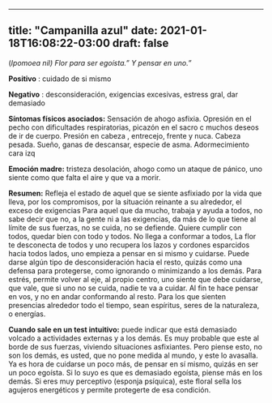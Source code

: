 
---
title: "Campanilla azul"
date: 2021-01-18T16:08:22-03:00
draft: false
--- 
        

 

 



(*Ipomoea nil)*
*Flor para ser
 egoísta.” Y pensar en uno.”*



**Positivo** : cuidado de si mismo


**Negativo** : desconsideración, exigencias excesivas, estress
 gral, dar demasiado
 
**Síntomas físicos
 asociados:** Sensación de ahogo asfixia. Opresión en el pecho
 con dificultades respiratorias, picazón en el sacro c muchos deseos de ir de
 cuerpo.
Presión en cabeza ,
 entrecejo, frente y nuca. Cabeza pesada.
Sueño, ganas de
 descansar, especie de asma. Adormecimiento cara izq
 


**Emoción madre:**  tristeza desolación, ahogo como un ataque de
 pánico, uno siente como que falta el aire y que va a morir. 
 


**Resumen:**  Refleja el estado de aquel que se siente asfixiado
 por la vida que lleva, por los compromisos, por la situación reinante a su
 alrededor, el exceso de exigencias
Para aquel que da mucho, trabaja y ayuda a todos, no
 sabe decir que no, a la gente ni a las exigencias, da más de lo que tiene al
 límite de sus fuerzas, no se cuida, no se defiende. Quiere cumplir con todos,
 quedar bien con todo y todos. No llega a conformar a todos, La flor te
 desconecta de todos y uno recupera los lazos y cordones esparcidos hacia todos
 lados, uno empieza a pensar en si mismo y cuidarse. 
Puede darse algún tipo de desconsideración hacia el
 resto, quizás como una defensa para protegerse, como ignorando o minimizando a
 los demás.
Para estrés, permite volver al eje, al propio
 centro, uno siente que debe cuidarse, que vale, que si uno no se cuida, nadie
 te va a cuidar.
Al fin te hace pensar en vos, y no en andar
 conformando al resto.
Para los que sienten presencias alrededor todo el
 tiempo, sean espíritus, seres de la naturaleza, o energías.


**Cuando sale en un test intuitivo:**  puede indicar que
 está demasiado volcado a actividades externas y a los demás. Es muy probable
 que este al borde de sus fuerzas, viviendo situaciones asfixiantes.
Pero piense esto, no
 son los demás, es usted, que no pone medida al mundo, y este lo avasalla. 
Ya es hora de
 cuidarse un poco más, de pensar en sí mismo, quizás en ser un poco egoísta.
Si lo suyo es que es
 demasiado egoísta, piense más en los demás.
Si eres muy
 perceptivo (esponja psíquica), este floral sella los agujeros energéticos y
 permite protegerte de esa condición.



